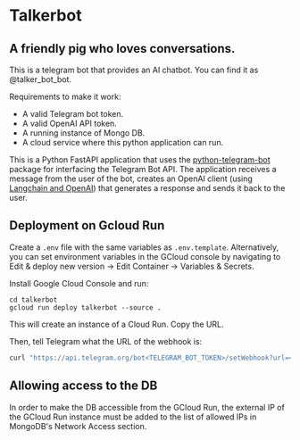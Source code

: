 # Talkerbot
## A friendly pig who loves conversations.

This is a telegram bot that provides an AI chatbot. You can find it as @talker_bot_bot.

Requirements to make it work:
- A valid Telegram bot token.
- A valid OpenAI API token.
- A running instance of Mongo DB.
- A cloud service where this python application can run.

This is a Python FastAPI application that uses the [python-telegram-bot](https://docs.python-telegram-bot.org/) package for interfacing the Telegram Bot API. The application receives a message from the user of the bot, creates an OpenAI client (using [Langchain and OpenAI](https://pypi.org/project/langchain-openai/)) that generates a response and sends it back to the user.

## Deployment on Gcloud Run

Create a `.env` file with the same variables as `.env.template`. Alternatively, you can set environment variables in the GCloud console by navigating to Edit & deploy new version -> Edit Container -> Variables & Secrets.

Install Google Cloud Console and run:

```
cd talkerbot
gcloud run deploy talkerbot --source .
```

This will create an instance of a Cloud Run. Copy the URL.

Then, tell Telegram what the URL of the webhook is:

```bash
curl "https://api.telegram.org/bot<TELEGRAM_BOT_TOKEN>/setWebhook?url=<CLOUD_RUN_URL>"
```

## Allowing access to the DB

In order to make the DB accessible from the GCloud Run, the external IP of the GCloud Run instance must be added to the list of allowed IPs in MongoDB's Network Access section.
